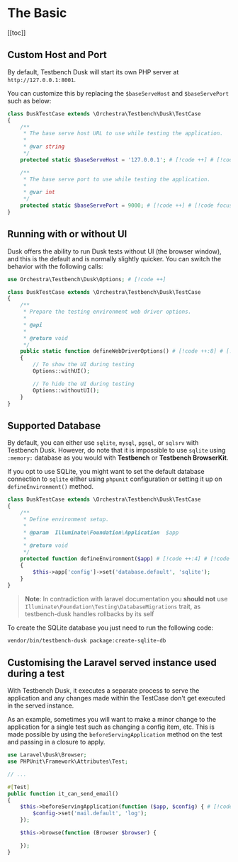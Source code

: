 # The Basic

[[toc]]

## Custom Host and Port

By default, Testbench Dusk will start its own PHP server at `http://127.0.0.1:8001`.

You can customize this by replacing the `$baseServeHost` and `$baseServePort` such as below:

```php
class DuskTestCase extends \Orchestra\Testbench\Dusk\TestCase
{
    /**
     * The base serve host URL to use while testing the application.
     *
     * @var string
     */
    protected static $baseServeHost = '127.0.0.1'; # [!code ++] # [!code focus]

    /**
     * The base serve port to use while testing the application.
     *
     * @var int
     */
    protected static $baseServePort = 9000; # [!code ++] # [!code focus]
}
```

## Running with or without UI

Dusk offers the ability to run Dusk tests without UI (the browser window), and this is the default and is normally slightly quicker. You can switch the behavior with the following calls:

```php
use Orchestra\Testbench\Dusk\Options; # [!code ++]

class DuskTestCase extends \Orchestra\Testbench\Dusk\TestCase
{
    /**
     * Prepare the testing environment web driver options.
     *
     * @api
     *
     * @return void
     */
    public static function defineWebDriverOptions() # [!code ++:8] # [!code focus:8]
    {
        // To show the UI during testing
        Options::withUI();

        // To hide the UI during testing
        Options::withoutUI();
    }
}
```

## Supported Database

By default, you can either use `sqlite`, `mysql`, `pgsql`, or `sqlsrv` with Testbench Dusk. However, do note that it is impossible to use `sqlite` using `:memory:` database as you would with **Testbench** or **Testbench BrowserKit**.

If you opt to use SQLite, you might want to set the default database connection to `sqlite` either using `phpunit` configuration or setting it up on `defineEnvironment()` method.

```php
class DuskTestCase extends \Orchestra\Testbench\Dusk\TestCase
{
    /**
     * Define environment setup.
     *
     * @param  Illuminate\Foundation\Application  $app
     *
     * @return void
     */
    protected function defineEnvironment($app) # [!code ++:4] # [!code focus:4]
    {
        $this->app['config']->set('database.default', 'sqlite');
    }
}
```
> **Note**: In contradiction with laravel documentation you **should not** use `Illuminate\Foundation\Testing\DatabaseMigrations` trait, as testbench-dusk handles rollbacks by its self

To create the SQLite database you just need to run the following code:

```bash
vendor/bin/testbench-dusk package:create-sqlite-db
```

## Customising the Laravel served instance used during a test

With Testbench Dusk, it executes a separate process to serve the application and any changes made within the TestCase don't get executed in the served instance. 

As an example, sometimes you will want to make a minor change to the application for a single test such as changing a config item, etc. This is made possible by using the `beforeServingApplication` method on the test and passing in a closure to apply.

```php
use Laravel\Dusk\Browser;
use PHPUnit\Framework\Attributes\Test;

// ...

#[Test]
public function it_can_send_email()
{
    $this->beforeServingApplication(function ($app, $config) { # [!code ++:3] # [!code focus:4]
        $config->set('mail.default', 'log');
    });

    $this->browse(function (Browser $browser) {

    });
}
```
